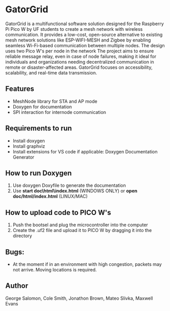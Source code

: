 # GatorGrid

GatorGrid is a multifunctional software solution designed for the Raspberry Pi Pico W by UF students to create a mesh network with wireless communication. It provides a low-cost, open-source alternative to existing mesh network solutions like ESP-WIFI-MESH and Zigbee by enabling seamless Wi-Fi-based communication between multiple nodes. The design uses two Pico W's per node in the network The project aims to ensure reliable message relay, even in case of node failures, making it ideal for individuals and organizations needing decentralized communication in remote or disaster-affected areas. GatorGrid focuses on accessibility, scalability, and real-time data transmission.

## Features
- MeshNode library for STA and AP mode
- Doxygen for documentation
- SPI interaction for internode communication

## Requirements to run
- Install doxygen
- Install graphviz
- Install extensions for VS code if applicable: Doxygen Documentation Generator 

## How to run Doxygen
1. Use doxygen Doxyfile to generate the documentation
2. Use **start doc\html\index.html** (WINDOWS ONLY) or **open doc/html/index.html** (LINUX/MAC)

## How to upload code to PICO W's
1. Push the bootsel and plug the microcontroller into the computer
2. Create the .uf2 file and upload it to PICO W by dragging it into the directory

## Bugs:
- At the moment if in an environment with high congestion, packets may not arrive. Moving locations is required.

## Author
George Salomon, Cole Smith, Jonathon Brown, Mateo Slivka, Maxwell Evans

